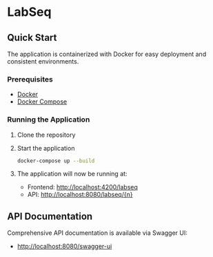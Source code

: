 # LabSeq

## Quick Start

The application is containerized with Docker for easy deployment and consistent environments.

### Prerequisites

- [Docker](https://www.docker.com/get-started/)
- [Docker Compose](https://docs.docker.com/compose/install/)

### Running the Application

1. Clone the repository


2. Start the application
   ```bash
   docker-compose up --build
   ```

3. The application will now be running at:
   - Frontend: [http://localhost:4200/labseq](http://localhost:4200/labseq)
   - API: [http://localhost:8080/labseq/{n}](http://localhost:8080/labseq/10)

## API Documentation

Comprehensive API documentation is available via Swagger UI:

- [http://localhost:8080/swagger-ui](http://localhost:8080/swagger-ui)
